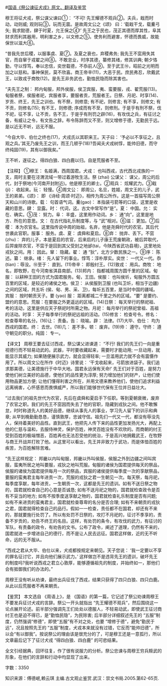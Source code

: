 #[国语《祭公谏征犬戎》原文、翻译及鉴赏](https://www.vrrw.net/wx/14011.html)

穆王将征犬戎，祭公谋父谏曰①： “不可! 先王耀德不观兵②。夫兵，戢而时动，动则威; 观则玩③，玩而无震。是故周文公之《颂》 曰：‘载戢干戈，载櫜弓矢; 我求懿德，肆于时夏，允王保之④!’ 先王之于民也，茂正其德而厚其性，阜其财求而利其器用，明利害之乡，以文修之⑤。使务利而避害，怀德而畏威，故能保世以滋大⑥。

“昔我先世后稷，以服事虞、夏⑦。及夏之衰也，弃稷弗务; 我先王不窋用失其官，而自窜于戎翟之间⑧。不敢怠业，时序其德，纂修其绪，修其训典; 朝夕恪勤，守以惇笃，奉以忠信，奕世载德，不忝前人⑨。至于武王⑩，昭前之光明而加之以慈和。事神保民，莫不欣喜。商王帝辛(11)，大恶于民。庶民弗忍，欣戴武王，以致戎于商牧(12)。是先王非务武也，勤恤民隐而除其害也。

“夫先王之制： 邦内甸服，邦外侯服，侯卫宾服，夷、蛮要服，戎、翟荒服(13)。甸服者祭，侯服者祀，宾服者享，要服者贡，荒服者王。日祭、月祀、时享(14)、岁贡、终王，先王之训也。有不祭，则修意; 有不祀，则修言; 有不享，则修文; 有不贡，则修名(15); 有不王，则修德; 序成而有不至，则修刑。于是乎有刑不祭，伐不祀，征不享，让不贡，告不王，于是乎有刑罚之辟(16)，有攻伐之兵，有征讨之备，有威让之令，有文告之辞。布令陈辞而又不至，则又增修于德，无勤民于远。是以近无不听，远无不服。

“今自大毕、伯仕之终也(17)，犬戎氏以其职来王。天子曰： ‘予必以不享征之，且观之兵。’其无乃废先王之训，而王几顿乎(18)?吾闻夫犬戎树惇，能帅旧德，而守终纯固(19)，其有以御我矣。”

王不听，遂征之。得四白狼、四白鹿以归。自是荒服者不至。



【注释】 ①穆王： 名姬满，西周国君。犬戎： 也叫西戎，古代西北戎族的一支，周时主要在泾渭流域一带过着游牧生活。祭 (zhai) 公谋父： 谋父，周公的后代，封于祭地(今河南开封附近)。他是穆王的卿士。②观兵： 炫耀武力。③戢(ji)： 收起来。玩： 轻慢。④周文公： 即周公，名旦，姓姬，周文王的儿子，武王的弟弟。《颂》： 即 《诗经·周颂·时迈》，相传为周公所作。这是一首描写周公祭天和山川的诗歌。载： 句首语气词。櫜(gao)： 本指装弓箭等的口袋，这里是收藏的意思。肆： 显露。时： 代词，这。古文中常写作“是”。夏： 中国。允： 实在、确实。⑤茂： 努力。阜： 丰盛，这里用作动词。乡： 通“向”，这里是地方、所在的意思。文： 在古代指礼乐制度等，与 “武”相对。⑥滋： 更加。⑦后稷： 本为农官名。这里指传说中周的始祖，名弃，他是尧舜时代的农官。其后代世袭此官职。服事： 服务。虞、夏： 虞舜和夏启。⑧弃： 抛弃、丢下。不窋(zhu)： 弃的儿子，本是夏启的农官，后来启的儿子康王荒废朝政，被后羿取代，后羿废除农官，不窋于是回到其父受封之地邰(tai，今陕西省武功县境)，这里地处戎狄之间。用： 因此。窜： 隐藏。翟： 通 “狄”，北方少数民族之一。⑨序： 陈述。纂： 继承。绪： 先人留下的事业。惇笃：淳朴厚实。奕世： 一代又一代。忝(tian)：辱没。⑩至于： 直到。(11)帝辛： 即殷纣王。(12)致戎： 用兵。商牧： 地名，即牧野，在今河南省淇县南部。(13)邦内： 指都城周围方圆千里的区域。甸服： 以耕种王田的方式为国君服务。甸，王田。侯服： 也叫侯圻，甸服外方圆五百里的区域，是较近的诸侯之地。侯卫： 从侯服到卫服 (也叫卫圻，相当于边疆) 之间的区域，共五圻 (侯、甸、男、采、卫)，每圻五百里，是当时中国的疆域。宾服： 按时朝贡天子。要 (yao) 服： 距离都城二千里之外的区域。“要” 是要约、盟约的意思。荒服：在要服之外更遥远的区域。(14)日祭： 每天举行的祭祀祖、考的活动，这里是供应天子祭祀时所需之物。月祀： 每月举行的祭祀曾祖、高祖的活动。时享： 天子每季举行的祭祀远祖的活动。(15)修言： 检查号令。修名： 检查尊卑的名分。(16)让： 责备。告： 晓喻。辟： 法律。(17)大毕、伯仕： 均为西戎的国君。终： 去世。(18)几： 差不多。顿： 废弃。(19)帅： 遵守。守终： 遵守朝见的职分。纯固： 专一。

【译文】 周穆王要去征讨西戎，祭公谋父进谏道： “不行! 我们的先王们一向是重视德行而不轻易动武的。武器，平时要收藏起来，需要时才能动用; 一旦动用，就能显示其威力; 如果随便展示武力，就会显得轻率; 一旦滥用武力就不会有震慑作用了。所以周文公在所作《时迈》诗里说： ‘干戈收起来，弓箭放进袋子。我们追求那美德，让美德施行于中华大地。国君永远保有天命!’ 先王们对于百姓，是努力使他们树立美好的品德，使他们的品性更为淳厚; 努力增加他们的财产，让他们使用物品更加方便; 让他们懂得利害之所在，并用文德来教养他们，使他们追求利益远离祸害，心怀感恩而畏惧威严，所以我们能够世代保有王位并日益壮大。

“过去我们的祖先世代为农官，先后在虞舜和夏启手下任职。等到夏朝衰微，废弃了农官之职。我们的先王不窋因而失去了他的官职，隐藏到戎狄之间。他不敢懈怠，时时称道先人的美好品德，继续从事先人的事业，学习先人留下的训示和典章; 从早到晚勤勤恳恳，谨慎敦厚，忠诚守信。祖先们一代又一代，都没有辱没先人，保持着美好的品性。直到武王，他把先人传下来的品性更加发扬光大，再配上他的仁慈与温和，去服侍神灵，保护百姓，神灵百姓没有不欢欣的。而商朝的纣王受到百姓的极端憎恶，百姓再也无法忍受他的统治，于是高兴地拥戴武王，在牧野与商王开战并打败了他。从这里可以看出，先王并非致力于武功，而是体恤百姓的疾苦，为百姓解除苦难。

“先王这样规定： 邦畿以内叫甸服，邦畿以外叫侯服，侯服之外到边疆之间叫宾服，蛮夷所居之地叫要服，戎狄之地叫荒服。甸服的诸侯为国君提供每天的祭品，侯服的诸侯为国君提供每月一次的祭品，宾服的诸侯提供每季度一次的享献祭品，要服的蛮夷君主每年进贡一次，荒服的戎狄之君一生朝见一次。每天祭，每月祀，每季度享献，每年进贡，一生朝贡一次，这都是先王的遗训。如有不送日祭之物的，国君就检查自己的心意是否诚恳; 如有不送月祀之物的，国君就检查政令是否有不妥当的地方; 如有不按季度送享献之物的，国君就检查礼乐制度是否有问题; 如有不来进贡的蛮夷君主，国君就检查尊卑的名分是否合理; 如有不来朝贡的戎狄之君，国君就得检查自己的品行。假如一一检查，责任都不在国君，却还有不来的，那就要施行处罚了。所以有处罚不日祭的，攻打不月祀的，征讨不季享的，责备不岁贡的，劝告不终王的名目。这样，有处罚的条令，有攻伐的武力，有征讨的军队，有责备的政令，有劝告的文书。公布了政令，阐述了道理，仍然有不来的，国君就进一步增进自己的德行，而不是让人民去远征。国君这样做，近的无不听命，远的无不服从。

“西戎之君从大毕、伯仕以来，犬戎都按规定来朝见。天子您说： ‘我一定要以不享的罪名征讨它，并且向他们展示武力。’ 这样做岂不是违背先王的遗训，破坏先王的制度吗?我听说西戎之君立心敦厚，能够遵循祖先的制度，并始终如一，那他们会有抵御我们的办法的。”

周穆王没有听从劝谏，最终出兵征伐了西戎，结果只获得了四只白狼、四只白鹿。从此以后荒服者不再来朝贡。

【鉴赏】 本文选自 《周语上》，是 《国语》的第一篇，它记述了祭公劝谏周穆王不要发兵征讨犬戎的言辞。祭公一开头就指出 “先王耀德不观兵”，然后围绕这一论点展开论述。前半部分强调先王们处处以德服人，不轻易动武，即使武王征讨商纣王也是迫不得已，是“勤恤民隐”，为民除害; 后半部分详细叙述先王的 “五服”制度，仍然强调“修德”，即使“五服”有不对之处，也要 “增修于德”，避免“勤民于远”，况且按照先王的 “五服”制度，犬戎本来就没有过错，它反而“能帅旧德”，所以会“有以御我”。按说祭公的理由该是很充分的了，可是穆王还是一意孤行，所以文章最后记下了征讨犬戎 “得四白狼、四白鹿” 的可悲结果。

全文引经据典，回环往复，作了很有说服力的分析。祭公忠谏与周穆王穷兵黩武的形象，在他们的言辞和行动中均显现了出来。

字数：3350

知识来源：傅德岷,赖云琪 主编.古文观止鉴赏.武汉：崇文书局.2005.第62-65页.

